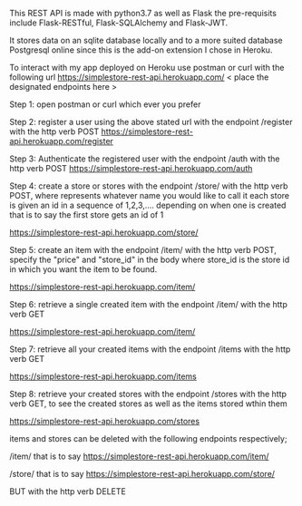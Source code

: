 This REST API is made with python3.7 as well as  Flask the pre-requisits include Flask-RESTful, Flask-SQLAlchemy and Flask-JWT.

It  stores data on an sqlite database locally and to a more suited database  Postgresql online since this is the add-on extension I chose in Heroku.


To interact with my app deployed on Heroku  use postman or curl with the following url
https://simplestore-rest-api.herokuapp.com/ < place the designated endpoints here >

Step 1:
open postman or curl which ever you prefer

Step 2:
register a user using the above stated url with the endpoint /register
with the http verb POST
https://simplestore-rest-api.herokuapp.com/register

Step 3:
Authenticate the registered user  with the endpoint /auth
with the http verb POST
https://simplestore-rest-api.herokuapp.com/auth


Step 4:
create a store or stores  with the endpoint /store/<name>
with the http verb POST, where <name> represents whatever name you would like to call it 
each store is given an id in a sequence of 1,2,3,.... depending on when one is created that is to say 
the first store gets an id of 1

https://simplestore-rest-api.herokuapp.com/store/<name>


Step 5:
create an item  with the endpoint /item/<name>
with the http verb POST, specify the "price" and "store_id" in the body where store_id is the store id 
in which you want the item to be found.

https://simplestore-rest-api.herokuapp.com/item/<name>

Step 6:
retrieve a single created item  with the endpoint /item/<name>
with the http verb GET

https://simplestore-rest-api.herokuapp.com/item/<name>


Step 7:
retrieve all your created items with the endpoint /items
with the http verb GET

https://simplestore-rest-api.herokuapp.com/items


Step 8:
retrieve your created stores with the endpoint /stores
with the http verb GET, to see the created stores as well as the items stored wthin them

https://simplestore-rest-api.herokuapp.com/stores



items and stores can be deleted with the following endpoints respectively;

/item/<name>  that is to say https://simplestore-rest-api.herokuapp.com/item/<name>

/store/<name> that is to say https://simplestore-rest-api.herokuapp.com/store/<name>

 BUT with the http verb DELETE

